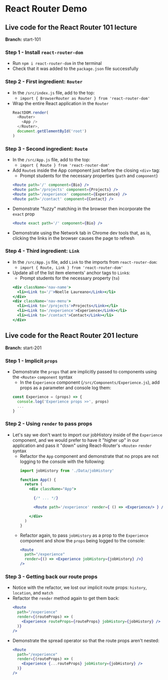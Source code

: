 # React Router Demo

## Live code for the React Router 101 lecture
**Branch:** start-101

### **Step 1** - Install `react-router-dom`
- Run `npm i react-router-dom` in the terminal
- Check that it was added to the `package.json` file successfully

### **Step 2** - First ingredient: `Router`
- In the `/src/index.js` file, add to the top:
  - `import { BrowserRouter as Router } from 'react-router-dom'`
- Wrap the entire React application in the `Router`
  ```js
  ReactDOM.render(
    <Router>
      <App />
    </Router>,
    document.getElementById('root')
  )
  ```

### **Step 3** - Second ingredient: `Route`
- In the `/src/App.js` file, add to the top:
  - `import { Route } from 'react-router-dom'`
- Add `Route`s inside the App component just before the closing `<div>` tag:
  - Prompt students for the necessary properties (`path` and `component`)
  ```jsx
  <Route path='/' component={Bio} />
  <Route path='/projects' component={Projects} />
  <Route path='/experience' component={Experience} />
  <Route path='/contact' component={Contact} />
  ```
- Demonstrate "fuzzy" matching in the browser then incorporate the `exact` prop
  ```jsx
  <Route exact path='/' component={Bio} />
  ```
- Demonstrate using the Network tab in Chrome dev tools that, as is, clicking the links in the browser causes the page to refresh

### **Step 4** - Third ingredient: `Link`
- In the `/src/App.js` file, add `Link` to the imports from `react-router-dom`:
  - `import { Route, Link } from 'react-router-dom'`
- Update all of the list item elements' anchor tags to `Link`s:
  - Prompt students for the necessary property (`to`)
  ```jsx
  <div className='nav-name'>
    <li><Link to='/'>Noelle Laureano</Link></li>
  </div>
  <div className='nav-menu'>
    <li><Link to='/projects'>Projects</Link></li>
    <li><Link to='/experience'>Experience</Link></li>
    <li><Link to='/contact'>Contact</Link></li>
  </div>
  ```
  
## Live code for the React Router 201 lecture
**Branch:** start-201

### **Step 1** - Implicit `props`
- Demonstrate the `props` that are implicitly passed to components using the `<Route>` `component` syntax
  - In the `Experience` component (`/src/Components/Experience.js`), add props as a parameter and console log them:
  ```js
  const Experience = (props) => {
    console.log('Experience props >>', props)
    ...
  }
  ```

### **Step 2** - Using `render` to pass props
- Let's say we don't want to import our jobHistory inside of the `Experience` component, and we would prefer to have it "higher up" in our application and pass it "down" using React-Router's `<Route>` `render` syntax
  - Refactor the `App` component and demonstrate that no props are not logging to the console with the following:
    ```jsx
    import jobHistory from './Data/jobHistory'
    
    function App() {
      return (
        <div className="App">

          {/* ... */}

          <Route path='/experience' render={ () => <Experience/> } />

        </div>
      )
    }
    ```
  - Refactor again, to pass `jobHistory` as a prop to the `Experience` component and show the `props` being logged to the console:
    ```jsx
    <Route
      path="/experience"
      render={() => <Experience jobHistory={jobHistory} />}
    />
    ```

### **Step 3** - Getting back our route props
- Notice with the refactor, we lost our implicit route props: `history`, `location`, and `match`
- Refactor the `render` method again to get them back:
  ```jsx
  <Route
    path="/experience"
    render={(routeProps) => (
      <Experience routeProps={routeProps} jobHistory={jobHistory} />
    )}
  />
  ```
- Demonstrate the spread operator so that the route props aren't nested:
  ```jsx
  <Route
    path="/experience"
    render={(routeProps) => (
      <Experience {...routeProps} jobHistory={jobHistory} />
    )}
  />
  ```
  
